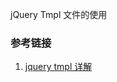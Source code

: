 jQuery Tmpl 文件的使用







### 参考链接

1. [jquery tmpl 详解](http://www.cnblogs.com/zhuzhiyuan/p/3510175.html)